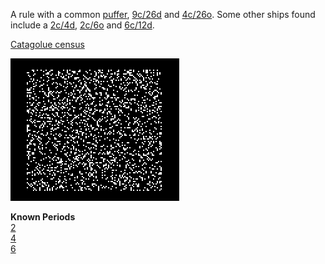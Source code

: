A rule with a common [puffer], [9c/26d] and [4c/26o]. Some other ships found include a [2c/4d], [2c/6o] and [6c/12d].

[Catagolue census](https://catagolue.hatsya.com/census/x13x12x8xb2-ahi8_s14_nc2)

![Random Soup](IMG.gif)

**Known Periods** <br>
[2] <br>
[4] <br>
[6] <br>

[2]: OSC_1.rle
[4]: OSC_2.rle
[6]: OSC_3.rle

[puffer]: PUFF_1.rle
[2c/4d]: SHIP_1.rle
[2c/6o]: SHIP_2.rle
[6c/12d]: SHIP_3.rle
[4c/26o]: SHIP_4.rle
[9c/26d]: SHIP_5.rle